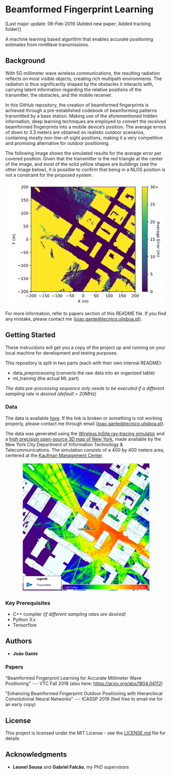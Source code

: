 # Beamformed Fingerprint Learning

[Last major update: 06-Feb-2019 (Added new paper; Added tracking folder)]

A machine learning based algorithm that enables accurate positioning estimates from mmWave transmissions.

## Background

With 5G millimeter wave wireless communications, the resulting radiation reflects on most visible
objects, creating rich multipath environments. The radiation is thus significantly shaped by the obstacles
it interacts with, carrying latent information regarding the relative positions of the transmitter, the
obstacles, and the mobile receiver.

In this GitHub repository, the creation of beamformed fingerprints is achieved
through a pre-established codebook of beamforming patterns transmitted by a base station. Making use
of the aforementioned hidden information, deep learning techniques are employed to
convert the received beamformed fingerprints into a mobile device’s position. The average errors of down to 3.3 meters are obtained
on realistic outdoor scenarios, containing mostly non-line-of-sight positions, making it a very competitive
and promising alternative for outdoor positioning.

The following image shows the simulated results for the average error per covered position. Given that the transmitter 
is the red triangle at the center of the image, and most of the solid yellow shapes are buildings (see the other image 
below), it is possible to confirm that being in a NLOS position is not a constraint for the proposed system.

<p align="center">
  <img src="images/error_vs_position.PNG" width="480"/>
</p>

For more information, refer to papers section of this README file. If you find any mistake, please contact me (joao.gante@tecnico.ulisboa.pt).


## Getting Started

These instructions will get you a copy of the project up and running on your local machine for development and testing purposes.

This repository is split in two parts (each with their own internal README):
- data_preprocessing (converts the raw data into an organized table)
- ml_training (the actual ML part)

*The data pre-processing sequence only needs to be executed if a different sampling rate is desired (default = 20MHz)*

### Data

The data is available [here](https://drive.google.com/drive/folders/1gfbZKCsq4D1tvPzPHLftWljsVaL2pjg_?usp=sharing). If the link is broken or something is not working properly, please contact me through email (joao.gante@tecnico.ulisboa.pt).

The data was generated using the [Wireless InSite ray-tracing simulator](https://www.remcom.com/wireless-insite-em-propagation-software/) and a [high precision open-source 3D map of New York](http://www1.nyc.gov/site/doitt/initiatives/3d-building.page), made available by the New York City Department of Information Technology & Telecommunications. The simulation consists of a 400 by 400 meters area, centered at the [Kaufman Management Center](https://goo.gl/maps/xrqvT9VS59K2).

<p align="center">
  <img src="images/propagation.PNG" width="400"/>
</p>


### Key Prerequisites

- C++ compiler *(if different sampling rates are desired)*
- Python 3.x
- Tensorflow


## Authors

* **João Gante**

### Papers

"Beamformed Fingerprint Learning for Accurate Millimeter Wave Positioning" --- VTC Fall 2018 (also here: https://arxiv.org/abs/1804.04112)

"Enhancing Beamformed Fingerprint Outdoor Positioning with Hierarchical Convolutional Neural Networks" --- ICASSP 2019 (feel free to email me for an early copy)

## License

This project is licensed under the MIT License - see the [LICENSE.md](LICENSE.md) file for details

## Acknowledgments

* **Leonel Sousa** and **Gabriel Falcão**, my PhD supervisors
